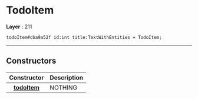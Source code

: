 # TodoItem

**Layer** : 211

```tl
todoItem#cba9a52f id:int title:TextWithEntities = TodoItem;
```

---

## Constructors

| Constructor | Description |
| :---: | :--- |
| [**todoItem**](constructor/todoItem) | NOTHING |